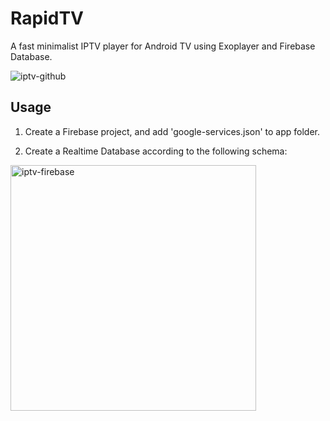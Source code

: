 # RapidTV
A fast minimalist IPTV player for Android TV using Exoplayer and Firebase Database.

![iptv-github](https://user-images.githubusercontent.com/12733113/91779476-b80c6380-ec06-11ea-8f96-0ed65791a786.gif)

## Usage

1. Create a Firebase project, and add 'google-services.json' to app folder. 

2. Create a Realtime Database according to the following schema:

<img width="393" alt="iptv-firebase" src="https://user-images.githubusercontent.com/12733113/91779535-f144d380-ec06-11ea-9bab-355c7efccaa7.png">


